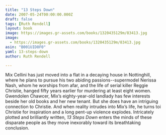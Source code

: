 ```yaml
---
title: "13 Steps Down"
date: 2007-05-24T00:00:00.000Z
draft: false
tags: [Ruth Rendell]
layout: book
image: https://images.gr-assets.com/books/1320435129m/83413.jpg
image: 
  - https://images.gr-assets.com/books/1320435129m/83413.jpg
asin: "B001UID8F0"
yaml: 13-steps-down
author: Ruth Rendell

---
```


Mix Cellini has just moved into a flat in a decaying house in Nottinghill, where he plans to pursue his two abiding passions--supermodel Nerissa Nash, whom he worships from afar, and the life of serial killer Reggie Christie, hanged fifty years earlier for murdering at least eight women. Gwendolen Chawcer, Mix’s eighty-year-old landlady has few interests beside her old books and her new tenant. But she does have an intriguing connection to Christie. And when reality intrudes into Mix’s life, he turns toi Christie for inspiration and a long pent-up violence explodes. Intricately plotted and brilliantly written, *13 Steps Down* enters the minds of these disparate people as they move inexorably toward its breathtaking conclusion.
